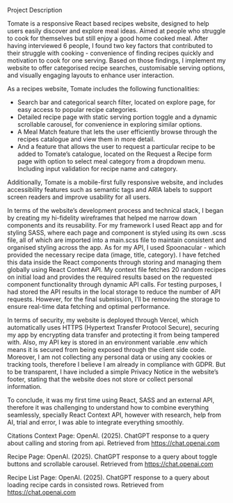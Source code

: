 Project Description

Tomate is a responsive React based recipes website, designed to help users easily discover and explore meal ideas. Aimed at people who struggle to cook for themselves but still enjoy a good home cooked meal. After having interviewed 6 people, I found two key factors that contributed to their struggle with cooking - convenience of finding recipes quickly and motivation to cook for one serving. Based on those findings, I implement my website to offer categorised recipe searches, customisable serving options, and visually engaging layouts to enhance user interaction. 

As a recipes website, Tomate includes the following functionalities:
- Search bar and categorical search filter, located on explore page, for easy access to popular recipe categories.
- Detailed recipe page with static serving portion toggle and a dynamic scrollable carousel, for convenience in exploring similar options.
- A Meal Match feature that lets the user efficiently browse through the recipes catalogue and view them in more detail.
- And a feature that allows the user to request a particular recipe to be added to Tomate’s catalogue, located on the Request a Recipe form page with option to select meal category from a dropdown menu. Including input validation for recipe name and category. 

Additionally, Tomate is a mobile-first fully responsive website, and includes accessibility features such as semantic tags and ARIA labels to support screen readers and improve usability for all users.

In terms of the website’s development process and technical stack, I began by creating my hi-fidelity wireframes that helped me narrow down components and its reusability. For my framework I used React app and for styling SASS, where each page and component is styled using its own .scss file, all of which are imported into a main.scss file to maintain consistent and organised styling across the app. As for my API, I used Spoonacular - which provided the necessary recipe data (image, title, category). I have fetched this data inside the React components through storing and managing them globally using React Context API. My context file fetches 20 random recipes on initial load and provides the required results based on the requested component functionality through dynamic API calls. For testing purposes, I had stored the API results in the local storage to reduce the number of API requests. However, for the final submission, I’ll be removing the storage to ensure real-time data fetching and optimal performance. 

In terms of security, my website is deployed through Vercel, which automatically uses HTTPS (Hypertext Transfer Protocol Secure), securing my app by encrypting data transfer and protecting it from being tampered with. Also, my API key is stored in an environment variable .env which means it is secured from being exposed through the client side code. Moreover, I am not collecting any personal data or using any cookies or tracking tools, therefore I believe I am already in compliance with GDPR. But to be transparent, I have included a simple Privacy Notice in the website’s footer, stating that the website does not store or collect personal information. 

To conclude, it was my first time using React, SASS and an external API, therefore it was challenging to understand how to combine everything seamlessly, specially React Context API, however with research, help from AI, trial and error, I was able to integrate everything smoothly. 

Citations
Context Page:
OpenAI. (2025). ChatGPT response to a query about calling and storing from api. Retrieved from https://chat.openai.com

Recipe Page:
OpenAI. (2025). ChatGPT response to a query about toggle buttons and scrollable carousel. Retrieved from https://chat.openai.com

Recipe List Page:
OpenAI. (2025). ChatGPT response to a query about loading recipe cards in consisted rows. Retrieved from https://chat.openai.com









